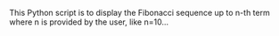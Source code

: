 This Python script is to display the Fibonacci sequence up to n-th term where n is provided by the user, like n=10...
